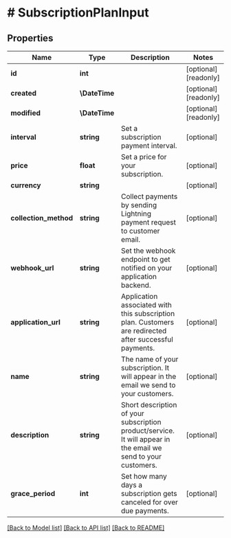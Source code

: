 # # SubscriptionPlanInput

## Properties

Name | Type | Description | Notes
------------ | ------------- | ------------- | -------------
**id** | **int** |  | [optional] [readonly]
**created** | **\DateTime** |  | [optional] [readonly]
**modified** | **\DateTime** |  | [optional] [readonly]
**interval** | **string** | Set a subscription payment interval. | [optional]
**price** | **float** | Set a price for your subscription. | [optional]
**currency** | **string** |  | [optional]
**collection_method** | **string** | Collect payments by sending Lightning payment request to customer email. | [optional]
**webhook_url** | **string** | Set the webhook endpoint to get notified on your application backend. | [optional]
**application_url** | **string** | Application associated with this subscription plan. Customers are redirected after successful payments. | [optional]
**name** | **string** | The name of your subscription. It will appear in the email we send to your customers. | [optional]
**description** | **string** | Short description of your subscription product/service. It will appear in the email we send to your customers. | [optional]
**grace_period** | **int** | Set how many days a subscription gets canceled for over due payments. | [optional]

[[Back to Model list]](../../README.md#models) [[Back to API list]](../../README.md#endpoints) [[Back to README]](../../README.md)
